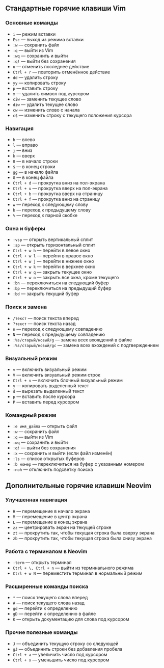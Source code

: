 ## Стандартные горячие клавиши Vim

### Основные команды
- `i` — режим вставки
- `Esc` — выход из режима вставки
- `:w` — сохранить файл
- `:q` — выйти из Vim
- `:wq` — сохранить и выйти
- `:q!` — выйти без сохранения
- `u` — отменить последнее действие
- `Ctrl + r` — повторить отменённое действие
- `dd` — удалить строку
- `yy` — копировать строку
- `p` — вставить строку
- `x` — удалить символ под курсором
- `ciw` — заменить текущее слово
- `diw` — удалить текущее слово
- `cw` — изменить слово с начала
- `c$` — изменить строку с текущего положения курсора

### Навигация
- `h` — влево
- `l` — вправо
- `j` — вниз
- `k` — вверх
- `0` — в начало строки
- `$` — в конец строки
- `gg` — в начало файла
- `G` — в конец файла
- `Ctrl + d` — прокрутка вниз на пол-экрана
- `Ctrl + u` — прокрутка вверх на пол-экрана
- `Ctrl + b` — прокрутка вверх на страницу
- `Ctrl + f` — прокрутка вниз на страницу
- `w` — переход к следующему слову
- `b` — переход к предыдущему слову
- `%` — переход к парной скобке

### Окна и буферы
- `:vsp` — открыть вертикальный сплит
- `:sp` — открыть горизонтальный сплит
- `Ctrl + w h` — перейти в левое окно
- `Ctrl + w l` — перейти в правое окно
- `Ctrl + w j` — перейти в нижнее окно
- `Ctrl + w k` — перейти в верхнее окно
- `Ctrl + w q` — закрыть текущее окно
- `Ctrl + w o` — закрыть все окна, кроме текущего
- `:bn` — переключиться на следующий буфер
- `:bp` — переключиться на предыдущий буфер
- `:bd` — закрыть текущий буфер

### Поиск и замена
- `/текст` — поиск текста вперед
- `?текст` — поиск текста назад
- `n` — переход к следующему совпадению
- `N` — переход к предыдущему совпадению
- `:%s/старый/новый/g` — замена всех вхождений в файле
- `:%s/старый/новый/gc` — замена всех вхождений с подтверждением

### Визуальный режим
- `v` — включить визуальный режим
- `V` — включить визуальный режим строк
- `Ctrl + v` — включить блочный визуальный режим
- `y` — копировать выделенный текст
- `d` — вырезать выделенный текст
- `p` — вставить после курсора
- `P` — вставить перед курсором

### Командный режим
- `:e имя_файла` — открыть файл
- `:w` — сохранить файл
- `:q` — выйти из Vim
- `:wq` — сохранить и выйти
- `:q!` — выйти без сохранения
- `:x` — сохранить и выйти (если файл изменён)
- `:ls` — список открытых буферов
- `:b номер` — переключиться на буфер с указанным номером
- `:noh` — отключить подсветку поиска

## Дополнительные горячие клавиши Neovim

### Улучшенная навигация
- `H` — перемещение в начало экрана
- `M` — перемещение в центр экрана
- `L` — перемещение в конец экрана
- `zz` — центрировать экран на текущей строке
- `zt` — прокрутить так, чтобы текущая строка была сверху экрана
- `zb` — прокрутить так, чтобы текущая строка была снизу экрана

### Работа с терминалом в Neovim
- `:term` — открыть терминал
- `Ctrl + \, Ctrl + n` — выйти из терминального режима
- `Ctrl + w N` — переместить терминал в нормальный режим

### Расширенные команды поиска
- `*` — поиск текущего слова вперед
- `#` — поиск текущего слова назад
- `gd` — перейти к определению
- `gD` — перейти к определению в файле
- `K` — открыть документацию для слова под курсором

### Прочие полезные команды
- `J` — объединить текущую строку со следующей
- `gJ` — объединить строки без добавления пробела
- `Ctrl + a` — увеличить число под курсором
- `Ctrl + x` — уменьшить число под курсором
